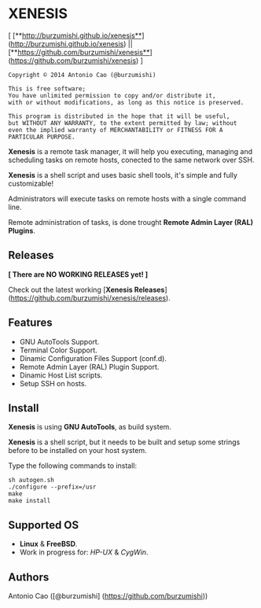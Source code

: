# XENESIS

[ [**http://burzumishi.github.io/xenesis**] (http://burzumishi.github.io/xenesis) || [**https://github.com/burzumishi/xenesis**] (https://github.com/burzumishi/xenesis) ]

```
Copyright © 2014 Antonio Cao (@burzumishi)

This is free software;
You have unlimited permission to copy and/or distribute it,
with or without modifications, as long as this notice is preserved.

This program is distributed in the hope that it will be useful,
but WITHOUT ANY WARRANTY, to the extent permitted by law; without
even the implied warranty of MERCHANTABILITY or FITNESS FOR A
PARTICULAR PURPOSE.
```

**Xenesis** is a remote task manager, it will help you executing, managing and scheduling tasks on remote hosts, conected to the same network over SSH.

**Xenesis** is a shell script and uses basic shell tools, it's simple and fully customizable!

Administrators will execute tasks on remote hosts with a single command line.

Remote administration of tasks, is done trought **Remote Admin Layer (RAL) Plugins**.


Releases
--------

**[ There are NO WORKING RELEASES yet! ]**

Check out the latest working [**Xenesis Releases**] (https://github.com/burzumishi/xenesis/releases).


Features
--------

 - GNU AutoTools Support.
 - Terminal Color Support.
 - Dinamic Configuration Files Support (conf.d).
 - Remote Admin Layer (RAL) Plugin Support.
 - Dinamic Host List scripts.
 - Setup SSH on hosts.


Install
-------

**Xenesis** is using **GNU AutoTools**, as build system.

**Xenesis** is a shell script, but it needs to be built and setup some strings before to be installed on your host system.

Type the following commands to install:

```
sh autogen.sh
./configure --prefix=/usr
make
make install
```


Supported OS
------------

 * **Linux** & **FreeBSD**.
 * Work in progress for: _HP-UX_ & _CygWin_.


Authors
-------

Antonio Cao ([@burzumishi] (https://github.com/burzumishi))


